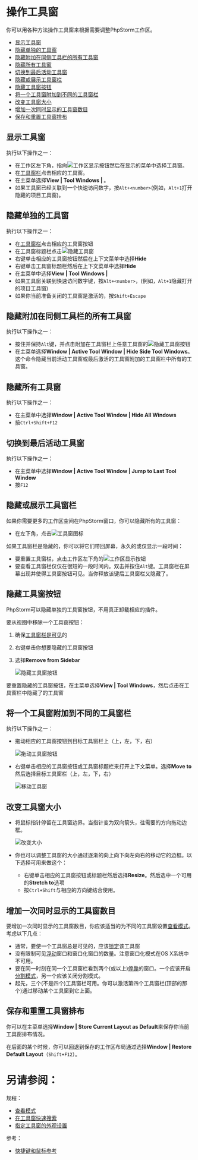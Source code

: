 # 操作工具窗

你可以用各种方法操作工具窗来根据需要调整PhpStorm工作区。

* [显示工具窗](#显示工具窗)
* [隐藏单独的工具窗](#隐藏单独的工具窗)
* [隐藏附加在同侧工具栏的所有工具窗](#隐藏附加在同侧工具栏的所有工具窗)
* [隐藏所有工具窗](#隐藏所有工具窗)
* [切换到最后活动工具窗](#切换到最后活动工具窗)
* [隐藏或展示工具窗栏](#隐藏或展示工具窗栏)
* [隐藏工具窗按钮](#隐藏工具窗按钮)
* [将一个工具窗附加到不同的工具窗栏](#将一个工具窗附加到不同的工具窗栏)
* [改变工具窗大小](#改变工具窗大小)
* [增加一次同时显示的工具窗数目](#增加一次同时显示的工具窗数目)
* [保存和重置工具窗排布](#保存和重置工具窗排布)

## <span id='显示工具窗'>显示工具窗</span>

执行以下操作之一：

* 在工作区左下角，指向![工作区显示按钮](http://image.jellychen.cn/uploads/2016/11/show_tool_window_bars.png)然后在显示的菜单中选择工具窗。
* 在[工具窗栏](/如何使用/常规指南/PhpStorm工具窗/README.md)点击相应的工具窗。
* 在主菜单选择**View | Tool Windows | <tool window>**。
* 如果工具窗已经关联到一个快速访问数字，按`Alt+<number>`(例如，`Alt+1`打开隐藏的项目工具窗)。


## <span id='隐藏单独的工具窗'>隐藏单独的工具窗</span>

执行以下操作之一：

* 在[工具窗栏](/如何使用/常规指南/PhpStorm工具窗/README.md)点击相应的工具窗按钮
* 在工具窗标题栏点击![隐藏工具窗](http://image.jellychen.cn/uploads/2016/11/hideSide.png)
* 右键单击相应的工具窗按钮然后在上下文菜单中选择**Hide**
* 右键单击工具窗标题栏然后在上下文菜单中选择**Hide**
* 在主菜单中选择**View | Tool Windows | <tool window>**
* 如果工具窗关联到快速访问数字键，按`Alt+<number>`，(例如，`Alt+1`隐藏打开的项目工具窗)
* 如果你当前准备关闭的工具窗是激活的，按`Shift+Escape`


## <span id='隐藏附加在同侧工具栏的所有工具窗'>隐藏附加在同侧工具栏的所有工具窗</span>

执行以下操作之一：

* 按住并保持`Alt`键，并点击附加在工具窗栏上任意工具窗的![隐藏工具窗](http://image.jellychen.cn/uploads/2016/11/hideSide.png)按钮
* 在主菜单选择**Window | Active Tool Window | Hide Side Tool Windows**。这个命令隐藏当前活动工具窗或最后激活的工具窗附加的工具窗栏中所有的工具窗。


## <span id='隐藏所有工具窗'>隐藏所有工具窗</span>

执行以下操作之一：

* 在主菜单中选择**Window | Active Tool Window | Hide All Windows**
* 按`Ctrl+Shift+F12`


## <span id='切换到最后活动工具窗'>切换到最后活动工具窗</span>

执行以下操作之一：

* 在主菜单中选择**Window | Active Tool Window | Jump to Last Tool Window**
* 按`F12`


## <span id='隐藏或展示工具窗栏'>隐藏或展示工具窗栏</span>

如果你需要更多的工作区空间在PhpStorm窗口，你可以隐藏所有的工具窗：

* 在左下角，点击![工具窗图标](http://image.jellychen.cn/uploads/2016/10/show_hide_tool_window_bars.png)

如果工具窗栏是隐藏的，你可以将它们带回屏幕，永久的或仅显示一段时间：

* 要重置工具窗栏，点击工作区左下角的![工作区显示按钮](http://image.jellychen.cn/uploads/2016/11/show_tool_window_bars.png)
* 要查看工具窗栏仅仅在很短的一段时间内。双击并按住`Alt`键。工具窗栏在屏幕出现并使得工具窗按钮可见。当你释放该键后工具窗栏又隐藏了。


## <span id='隐藏工具窗按钮'>隐藏工具窗按钮</span>

PhpStorm可以隐藏单独的工具窗按钮，不用真正卸载相应的插件。

要从视图中移除一个工具窗按钮：

1. 确保[工具窗栏是可见](#隐藏或展示工具窗栏)的
2. 右键单击你想要隐藏的工具窗按钮
3. 选择**Remove from Sidebar**

    ![隐藏工具窗按钮](http://image.jellychen.cn/uploads/2016/11/tool_window_button_hide.png)

要重置隐藏的工具窗按钮，在主菜单选择**View | Tool Windows**，然后点击在工具窗栏中隐藏了的工具窗


## <span id='将一个工具窗附加到不同的工具窗栏'>将一个工具窗附加到不同的工具窗栏</span>

执行以下操作之一：

* 拖动相应的工具窗按钮到目标工具窗栏上（上，左，下，右）

    ![拖动工具窗按钮](http://image.jellychen.cn/uploads/2016/11/tool_window_buttons_drag.png)

* 右键单击相应的工具窗按钮或工具窗标题栏来打开上下文菜单。选择**Move to**然后选择目标工具窗栏（上，左，下，右）

    ![移动工具窗](http://image.jellychen.cn/uploads/2016/11/moveToolWindow1.png)


## <span id='改变工具窗大小'>改变工具窗大小</span>

* 将鼠标指针停留在工具窗边界。当指针变为双向箭头，往需要的方向拖动边框。

    ![改变大小](http://image.jellychen.cn/uploads/2016/11/resizeToolWindow.png)

* 你也可以调整工具窗的大小通过逐渐的向上向下向左向右的移动它的边框。以下选择可用来做这个：
    * 右键单击相应的工具窗按钮或标题栏然后选择**Resize**。然后选中一个可用的**Stretch to**选项
    * 按`Ctrl+Shift`与相应的方向键结合使用。


## <span id='增加一次同时显示的工具窗数目'>增加一次同时显示的工具窗数目</span>

要增加一次同时显示的工具窗数目，你应该适当的为不同的工具窗设置[查看模式](/如何使用/常规指南/PhpStorm工具窗/查看模式.md)。考虑以下几点：

* 通常，要使一个工具窗总是可见的，应该[锁定](/如何使用/常规指南/PhpStorm工具窗/查看模式.md#锁定和解锁模式)该工具窗
* 没有限制可见[浮动](/如何使用/常规指南/PhpStorm工具窗/查看模式.md#固定浮动和窗口化模式)窗口和窗口化窗口的数量。注意窗口化模式在OS X系统中不可用。
* 要在同一时刻在同一个工具窗栏看到两个(或以上)[停靠](/如何使用/常规指南/PhpStorm工具窗/查看模式.md#停靠和取消停靠模式)的窗口。一个应该开启[分割模式](/如何使用/常规指南/PhpStorm工具窗/查看模式.md#分割模式)，另一个应该关闭分割模式。
* 起先，三个(不是四个)工具窗栏可用。你可以激活第四个工具窗栏(顶部的那个)通过移动某个工具窗到它上面。


## <span id='保存和重置工具窗排布'>保存和重置工具窗排布</span>

你可以在主菜单选择**Window | Store Current Layout as Default**来保存你当前工具窗排布情况。

在后面的某个时候，你可以回退到保存的工作区布局通过选择**Window | Restore Default Layout**（`Shift+F12`）。



# 另请参阅：

规程：

* [查看模式](/如何使用/常规指南/PhpStorm工具窗/查看模式.md)
* [在工具窗快速搜索](/如何使用/常规指南/PhpStorm工具窗/在工具窗快速搜索.md)
* [指定工具窗的外观设置](/如何使用/常规指南/PhpStorm工具窗/指定工具窗的外观设置.md)

参考：

* [快捷键和鼠标参考](/参考/快捷键和鼠标参考/README.md)